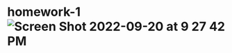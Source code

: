 # homework-1![Screen Shot 2022-09-20 at 9 27 42 PM](https://user-images.githubusercontent.com/111713058/191400581-7c4e088e-eadd-48f8-850e-4a7919712442.png)
